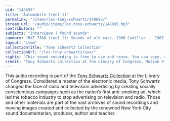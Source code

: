 ```yaml
---
uid: "148695"
title: "Automobile (reel 1)"
permalink: "/items/loc-tony-schwartz/148695/"
stream_url: "/audio/items/loc-tony-schwartz/148695.mp3"
contributors: ""
subjects: "interviews | found sounds"
summary: "RXF 7388 (reel 1): Sounds of old cars. 1906 Cadillac -- 1907 Autocar (03:00) -- 1916 Stutz-Bulldog (07:38) -- 1912 Stanley Steamer (10:37). RXF 7389 (reel 2): Sounds of different cars. 1911 Siimplex -- 1928 Ford Model A (05:34) -- 1907 Packard (06:36) -- 1912 Buick Model 35 (07:54) -- 1912 Model T (09:38) -- 1913 National (11:25) -- Parade? (13:25) -- 1925 Mercedes (15:25) -- 1911 Corbin (13:28) -- 1910 Pierce Arrow (16:17) -- Race of the Clouds at Mt. Washington (17:21) -- Crosley (17:30) -- VW (18:10) -- Porsche (19:15) -- Lester MG (20:00) -- Jaguar (20:35) -- Corvette (21:10) -- Jaguar (21:44) -- Ferrari (22:20) -- Maserati (23:26) -- Cooper (25:39)."
layout: "item"
collectionTitle: "Tony Schwartz Collection"
collectionUrl: "/loc-tony-schwartz/use/"
rights: "This sound recording is free to use and reuse. You can copy, modify, distribute and perform the work, even for commercial purposes, all without asking permission. Attribution is recommended but not required."
credit: "Tony Schwartz Collection at the Library of Congress, Motion Picture, Broadcasting and Recorded Sound Division."
---
```


This audio recording is part of the [Tony Schwartz Collection](https://www.loc.gov/rr/record/schwartzcollection.html) at the Library of Congress. Considered a master of the electronic media, Tony Schwartz changed the face of radio and television advertising by creating socially conscientious campaigns such as the nation’s first anti-smoking ad, which led the tobacco industry to stop advertising on television and radio. Those and other materials are part of the vast archives of sound recordings and moving images created and collected by the renowned New York City sound documentarian, producer, author and teacher.